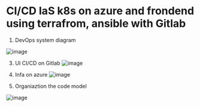 # CI/CD IaS k8s on azure and frondend  using terrafrom, ansible with Gitlab
1. DevOps system diagram

  ![image](https://github.com/Nadh2413/CICD-k8s-combine-terraform-ansible-gitlab/assets/117442476/c7dddd46-842c-4c68-b778-7294ca5bdcf5)


   
3. UI CI/CD on Gitlab
![image](https://github.com/Nadh2413/CICD-k8s-combine-terraform-ansible-gitlab/assets/117442476/d58b37e2-1844-4ef0-8062-b208cc33a0e9)

4. Infa on azure
   ![image](https://github.com/Nadh2413/CICD-k8s-combine-terraform-ansible-gitlab/assets/117442476/bb7bf920-3862-4d82-86ef-3c337aa9a7f2)

5. Organiaztion the code model


  ![image](https://github.com/Nadh2413/CICD-k8s-combine-terraform-ansible-gitlab/assets/117442476/36a63778-10b4-46db-8a49-7a17e7177ced)

 
